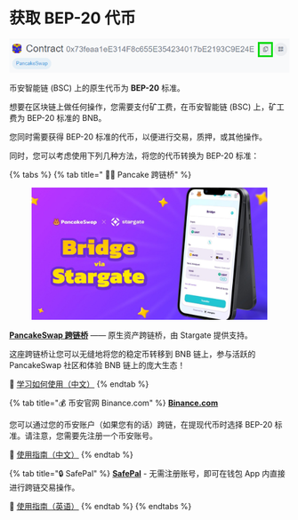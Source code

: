 # 获取 BEP-20 代币



![](<../.gitbook/assets/image (154).png>)

币安智能链 (BSC) 上的原生代币为 **BEP-20** 标准。

想要在区块链上做任何操作，您需要支付矿工费，在币安智能链 (BSC) 上，矿工费为 BEP-20 标准的 BNB。

您同时需要获得 BEP-20 标准的代币，以便进行交易，质押，或其他操作。

同时，您可以考虑使用下列几种方法，将您的代币转换为 BEP-20 标准：

{% tabs %}
{% tab title=" 🥞🌉 Pancake 跨链桥" %}
<div align="center">

<figure><img src="../.gitbook/assets/image (1) (5).png" alt=""><figcaption></figcaption></figure>

</div>

[**PancakeSwap 跨链桥**](http://bridge.pancakeswap.finance/) —— 原生资产跨链桥，由 Stargate 提供支持。

这座跨链桥让您可以无缝地将您的稳定币转移到 BNB 链上，参与活跃的 PancakeSwap 社区和体验 BNB 链上的庞大生态！

📖 [学习如何使用（中文）](https://medium.com/pancakeswap/%E9%9A%86%E9%87%8D%E4%BB%8B%E7%BB%8D-pancakeswap-bridge-%E7%94%B1-stargate-%E6%8F%90%E4%BE%9B%E6%8A%80%E6%9C%AF%E6%94%AF%E6%8C%81%E7%9A%84%E5%8E%9F%E7%94%9F%E8%B5%84%E4%BA%A7%E8%B7%A8%E9%93%BE%E6%A1%A5-95441c3bc67e)
{% endtab %}

{% tab title="💰 币安官网 Binance.com" %}
&#x20;[**Binance.com**](https://www.binance.com/zh-CN)&#x20;

您可以通过您的币安账户（如果您有的话）跨链，在提现代币时选择 BEP-20 标准。请注意，您需要先注册一个币安账号。

📖 [使用指南（中文）](https://www.binance.com/zh-CN/support/faq/85a1c394ac1d489fb0bfac0ef2fceafd)
{% endtab %}

{% tab title="🔒 SafePal" %}
[**SafePal**](https://safepal.io/download) - 无需注册账号，即可在钱包 App 内直接进行跨链交易操作。

📖 [使用指南（英语）](https://docs.safepal.io/safepal-app/cross-chain-swap-tutorial)
{% endtab %}
{% endtabs %}
